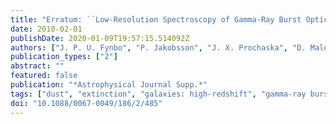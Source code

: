 ```yaml
---
title: "Erratum: ``Low-Resolution Spectroscopy of Gamma-Ray Burst Optical Afterglows: Biases in the Swift Sample and Characterization of the Absorbers'' <A href=``/abs/2009ApJS..185..526F''>(2009, ApJS, 185, 526)</A>"
date: 2010-02-01
publishDate: 2020-01-09T19:57:15.514092Z
authors: ["J. P. U. Fynbo", "P. Jakobsson", "J. X. Prochaska", "D. Malesani", "C. Ledoux", "A. de Ugarte Postigo", "M. Nardini", "P. M. Vreeswijk", "K. Wiersema", "J. Hjorth", "J. Sollerman", "H. -W. Chen", "C. C. Thöne", "G. Björnsson", "J. S. Bloom", "A. Castro-Tirado", "L. Christensen", "A. De Cia", "A. S. Fruchter", "J. U. Gorosabel", "J. F. Graham", "A. O. Jaunsen", "B. L. Jensen", "D. A. Kann", "C. Kouveliotou", "A. Levan", "J. Maund", "N. Masetti", "B. Milvang-Jensen", "E. Palazzi", "D. A. Perley", "E. Pian", "E. Rol", "P. Schady", "R. Starling", "N. Tanvir", "D. J. Watson", "D. Xu", "T. Augusteijn", "F. Grundahl", "J. Telting", "P. -O. Quirion"]
publication_types: ["2"]
abstract: ""
featured: false
publication: "*Astrophysical Journal Supp.*"
tags: ["dust", "extinction", "galaxies: high-redshift", "gamma-ray burst: general"]
doi: "10.1088/0067-0049/186/2/485"
---
```


